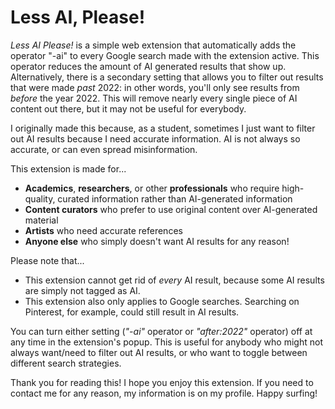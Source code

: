 <h1>Less AI, Please!</h1>

<i>Less AI Please!</i> is a simple web extension that automatically adds the operator "-ai" to every Google search made with the extension active. This operator reduces the amount of AI generated results that show up. Alternatively, there is a secondary setting that allows you to filter out results that were made <i>past</i> 2022: in other words, you'll only see results from <i>before</i> the year 2022. This will remove nearly every single piece of AI content out there, but it may not be useful for everybody. 

I originally made this because, as a student, sometimes I just want to filter out AI results because I need accurate information. AI is not always so accurate, or can even spread misinformation. 

This extension is made for...
- <b>Academics</b>, <b>researchers</b>, or other <b>professionals</b> who require high-quality, curated information rather than AI-generated information
- <b>Content curators</b> who prefer to use original content over AI-generated material
- <b>Artists</b> who need accurate references
- <b>Anyone else</b> who simply doesn't want AI results for any reason! 

Please note that...
- This extension cannot get rid of <i>every</i> AI result, because some AI results are simply not tagged as AI. 
- This extension also only applies to Google searches. Searching on Pinterest, for example, could still result in AI results. 

You can turn either setting (<i>"-ai"</i> operator or <i>"after:2022"</i> operator) off at any time in the extension's popup. This is useful for anybody who might not always want/need to filter out AI results, or who want to toggle between different search strategies. 

Thank you for reading this! I hope you enjoy this extension. If you need to contact me for any reason, my information is on my profile. Happy surfing! 
